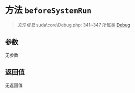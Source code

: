 # 方法 `beforeSystemRun`

> *文件信息* suda\core\Debug.php: 341~347
> 所属类 [Debug](../Debug.md)




## 参数


无参数


## 返回值

无返回值
